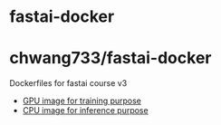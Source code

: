 # fastai-docker
# chwang733/fastai-docker
Dockerfiles for fastai course v3

- [GPU image for training purpose](docker-gpu/README.md)
- [CPU image for inference purpose](docker-cpu/README.md)
